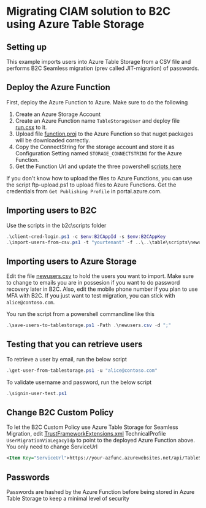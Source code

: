 # Migrating CIAM solution to B2C using Azure Table Storage 

## Setting up 
This example imports users into Azure Table Storage from a CSV file and performs B2C Seamless migration (prev called JIT-migration) of passwords.

## Deploy the Azure Function
First, deploy the Azure Function to Azure. Make sure to do the following
1. Create an Azure Storage Account
1. Create an Azure Function name `TableStorageUser` and deploy file [run.csx](./source-code/run.csx) to it.
1. Upload file [function.proj](./source-code/function.proj) to the Azure Function so that nuget packages will be downloaded correctly.  
1. Copy the ConnectString for the storage account and store it as Configuration Setting named `STORAGE_CONNECTSTRING` for the Azure Function.
1. Get the Function Url and update the three powershell [scripts here](./scripts)

If you don't know how to upload the files to Azure Functions, you can use the script ftp-upload.ps1 to upload files to Azure Functions. Get the credentials from `Get Publishing Profile` in portal.azure.com.
 
## Importing users to B2C

Use the scripts in the b2c\scripts folder
 
```Powershell
.\client-cred-login.ps1 -c $env:B2CAppId -s $env:B2CAppKey
.\import-users-from-csv.ps1 -t "yourtenant" -f ..\..\table\scripts\newusers.csv
```

## Importing users to Azure Storage
Edit the file [newusers.csv](newusers.csv) to hold the users you want to import. Make sure to change to emails you are in possesion if you want to do password recovery later in B2C. Also, edit the mobile phone number if you plan to use MFA with B2C. If you just want to test migration, you can stick with `alice@contoso.com`. 

You run the script from a powershell commandline like this
```Powershell
.\save-users-to-tablestorage.ps1 -Path .\newusers.csv -d ";"
```
## Testing that you can retrieve users

To retrieve a user by email, run the below script
```Powershell
.\get-user-from-tablestorage.ps1 -u "alice@contoso.com"
```

To validate username and password, run the below script
```Powershell
.\signin-user-test.ps1
```

## Change B2C Custom Policy 

To let the B2C Custom Policy use Azure Table Storage for Seamless Migration, edit [TrustFrameworkExtensions.xml](https://github.com/azure-ad-b2c/samples/blob/master/policies/signin-migration/b2c/policy/TrustFrameworkExtensions.xml) TechnicalProfile `UserMigrationViaLegacyIdp` to point to the deployed Azure Function above. You only need to change ServiceUrl

```XML
<Item Key="ServiceUrl">https://your-azfunc.azurewebsites.net/api/TableStorageUser?code=....</Item>
```

## Passwords

Passwords are hashed by the Azure Function before being stored in Azure Table Storage to keep a minimal level of security



